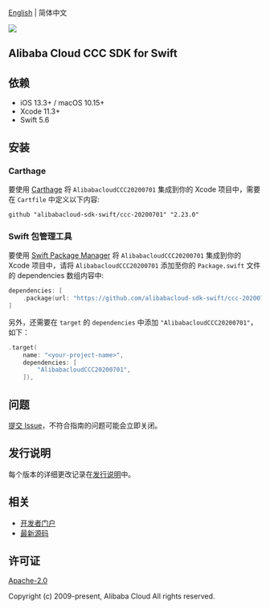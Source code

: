[English](README.md) | 简体中文

![](https://aliyunsdk-pages.alicdn.com/icons/AlibabaCloud.svg)

## Alibaba Cloud CCC SDK for Swift

## 依赖

- iOS 13.3+ / macOS 10.15+
- Xcode 11.3+
- Swift 5.6

## 安装

### Carthage

要使用 [Carthage](https://github.com/Carthage/Carthage) 将 `AlibabacloudCCC20200701` 集成到你的 Xcode 项目中，需要在 `Cartfile` 中定义以下内容:

```ogdl
github "alibabacloud-sdk-swift/ccc-20200701" "2.23.0"
```

### Swift 包管理工具

要使用 [Swift Package Manager](https://swift.org/package-manager/) 将 `AlibabacloudCCC20200701` 集成到你的 Xcode 项目中，请将 `AlibabacloudCCC20200701` 添加至你的 `Package.swift` 文件的 dependencies 数组内容中:

```swift
dependencies: [
    .package(url: "https://github.com/alibabacloud-sdk-swift/ccc-20200701.git", from: "2.23.0")
]
```

另外，还需要在 `target` 的 `dependencies` 中添加 `"AlibabacloudCCC20200701"`，如下：

```swift
.target(
    name: "<your-project-name>",
    dependencies: [
        "AlibabacloudCCC20200701",
    ]),
```

## 问题

[提交 Issue](https://github.com/alibabacloud-sdk-swift/ccc-20200701/issues/new)，不符合指南的问题可能会立即关闭。

## 发行说明

每个版本的详细更改记录在[发行说明](./ChangeLog.txt)中。

## 相关

* [开发者门户](https://next.api.aliyun.com/home)
* [最新源码](https://github.com/alibabacloud-sdk-swift/ccc-20200701)

## 许可证

[Apache-2.0](http://www.apache.org/licenses/LICENSE-2.0)

Copyright (c) 2009-present, Alibaba Cloud All rights reserved.

